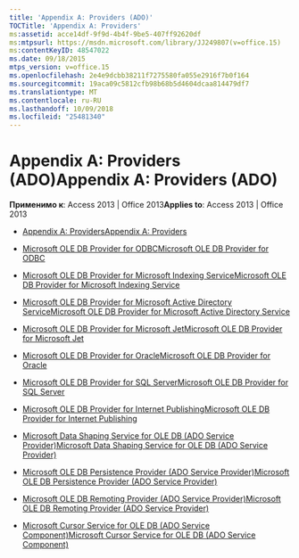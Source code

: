 ```yaml
---
title: 'Appendix A: Providers (ADO)'
TOCTitle: 'Appendix A: Providers'
ms:assetid: acce14df-9f9d-4b4f-9be5-407ff92620df
ms:mtpsurl: https://msdn.microsoft.com/library/JJ249807(v=office.15)
ms:contentKeyID: 48547022
ms.date: 09/18/2015
mtps_version: v=office.15
ms.openlocfilehash: 2e4e9dcbb38211f7275580fa055e2916f7b0f164
ms.sourcegitcommit: 19aca09c5812cfb98b68b5d4604dcaa814479df7
ms.translationtype: MT
ms.contentlocale: ru-RU
ms.lasthandoff: 10/09/2018
ms.locfileid: "25481340"
---
```

# <a name="appendix-a-providers-ado"></a><span data-ttu-id="4bf4c-102">Appendix A: Providers (ADO)</span><span class="sxs-lookup"><span data-stu-id="4bf4c-102">Appendix A: Providers (ADO)</span></span>


<span data-ttu-id="4bf4c-103">**Применимо к**: Access 2013 | Office 2013</span><span class="sxs-lookup"><span data-stu-id="4bf4c-103">**Applies to**: Access 2013 | Office 2013</span></span>

  - [<span data-ttu-id="4bf4c-104">Appendix A: Providers</span><span class="sxs-lookup"><span data-stu-id="4bf4c-104">Appendix A: Providers</span></span>](appendix-a-providers.md)

  - [<span data-ttu-id="4bf4c-105">Microsoft OLE DB Provider for ODBC</span><span class="sxs-lookup"><span data-stu-id="4bf4c-105">Microsoft OLE DB Provider for ODBC</span></span>](microsoft-ole-db-provider-for-odbc.md)

  - [<span data-ttu-id="4bf4c-106">Microsoft OLE DB Provider for Microsoft Indexing Service</span><span class="sxs-lookup"><span data-stu-id="4bf4c-106">Microsoft OLE DB Provider for Microsoft Indexing Service</span></span>](microsoft-ole-db-provider-for-microsoft-indexing-service.md)

  - [<span data-ttu-id="4bf4c-107">Microsoft OLE DB Provider for Microsoft Active Directory Service</span><span class="sxs-lookup"><span data-stu-id="4bf4c-107">Microsoft OLE DB Provider for Microsoft Active Directory Service</span></span>](microsoft-ole-db-provider-for-microsoft-active-directory-service.md)

  - [<span data-ttu-id="4bf4c-108">Microsoft OLE DB Provider for Microsoft Jet</span><span class="sxs-lookup"><span data-stu-id="4bf4c-108">Microsoft OLE DB Provider for Microsoft Jet</span></span>](microsoft-ole-db-provider-for-microsoft-jet.md)

  - [<span data-ttu-id="4bf4c-109">Microsoft OLE DB Provider for Oracle</span><span class="sxs-lookup"><span data-stu-id="4bf4c-109">Microsoft OLE DB Provider for Oracle</span></span>](microsoft-ole-db-provider-for-oracle.md)

  - [<span data-ttu-id="4bf4c-110">Microsoft OLE DB Provider for SQL Server</span><span class="sxs-lookup"><span data-stu-id="4bf4c-110">Microsoft OLE DB Provider for SQL Server</span></span>](microsoft-ole-db-provider-for-sql-server.md)

  - [<span data-ttu-id="4bf4c-111">Microsoft OLE DB Provider for Internet Publishing</span><span class="sxs-lookup"><span data-stu-id="4bf4c-111">Microsoft OLE DB Provider for Internet Publishing</span></span>](microsoft-ole-db-provider-for-internet-publishing.md)

  - [<span data-ttu-id="4bf4c-112">Microsoft Data Shaping Service for OLE DB (ADO Service Provider)</span><span class="sxs-lookup"><span data-stu-id="4bf4c-112">Microsoft Data Shaping Service for OLE DB (ADO Service Provider)</span></span>](microsoft-data-shaping-service-for-ole-db-ado-service-provider.md)

  - [<span data-ttu-id="4bf4c-113">Microsoft OLE DB Persistence Provider (ADO Service Provider)</span><span class="sxs-lookup"><span data-stu-id="4bf4c-113">Microsoft OLE DB Persistence Provider (ADO Service Provider)</span></span>](microsoft-ole-db-persistence-provider-ado-service-provider.md)

  - [<span data-ttu-id="4bf4c-114">Microsoft OLE DB Remoting Provider (ADO Service Provider)</span><span class="sxs-lookup"><span data-stu-id="4bf4c-114">Microsoft OLE DB Remoting Provider (ADO Service Provider)</span></span>](microsoft-ole-db-remoting-provider-ado-service-provider.md)

  - [<span data-ttu-id="4bf4c-115">Microsoft Cursor Service for OLE DB (ADO Service Component)</span><span class="sxs-lookup"><span data-stu-id="4bf4c-115">Microsoft Cursor Service for OLE DB (ADO Service Component)</span></span>](microsoft-cursor-service-for-ole-db-ado-service-component.md)

